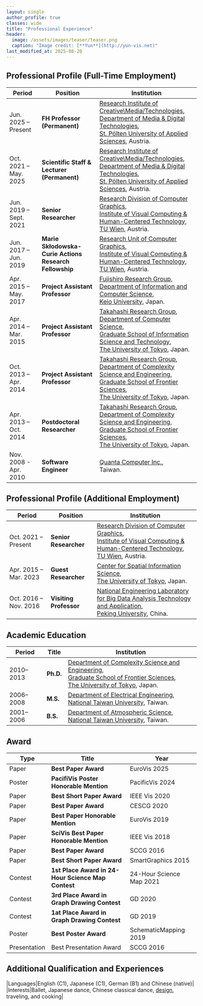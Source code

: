 ```yaml
---
layout: single
author_profile: true
classes: wide
title: "Professional Experience"
header:
  image: /assets/images/teaser/teaser.png
  caption: "Image credit: [**Yun**](http://yun-vis.net)"
last_modified_at: 2025-08-20
---
```


## Professional Profile (Full-Time Employment)


| Period  | Position | Institution |
|---------|----------|-------------|
| Jun. 2025 – Present | **FH Professor (Permanent)** | [Research Institute of Creative\Media/Technologies](https://icmt.fhstp.ac.at/en),<br/> [Department of Media & Digital Technologies](https://www.fhstp.ac.at/en/academic-studies-continuing-education/media-digital-technologies/),<br/> [St. Pölten University of Applied Sciences](https://www.fhstp.ac.at/en), Austria. |
| Oct. 2021 – May. 2025 | **Scientific Staff & Lecturer (Permanent)** | [Research Institute of Creative\Media/Technologies](https://icmt.fhstp.ac.at/en),<br/> [Department of Media & Digital Technologies](https://www.fhstp.ac.at/en/academic-studies-continuing-education/media-digital-technologies/),<br/> [St. Pölten University of Applied Sciences](https://www.fhstp.ac.at/en), Austria. |
| Jun. 2019 – Sept. 2021 | **Senior Researcher** | [Research Division of Computer Graphics](https://www.cg.tuwien.ac.at/),<br/> [Institute of Visual Computing & Human-Centered Technology](http://www.informatik.tuwien.ac.at/fakultaet/institute/e193),<br/> [TU Wien](https://www.tuwien.ac.at/), Austria. |
| Jun. 2017 – Jun. 2019 | **Marie Skłodowska-Curie Actions Research Fellowship** |[Research Unit of Computer Graphics](https://www.cg.tuwien.ac.at/),<br/> [Institute of Visual Computing & Human-Centered Technology](http://www.informatik.tuwien.ac.at/fakultaet/institute/e193),<br/> [TU Wien](https://www.tuwien.ac.at/), Austria. |
| Apr. 2015 – May. 2017 | **Project Assistant Professor** | [Fujishiro Research Group](http://www.fj.ics.keio.ac.jp),<br/> [Department of Information and Computer Science](http://www.ics.keio.ac.jp),<br/> [Keio University](http://www.keio.ac.jp/index-en.html), Japan. |
| Apr. 2014 – Mar. 2015 | **Project Assistant Professor** | [Takahashi Research Group](),<br/> [Department of Computer Science](http://www.is.s.u-tokyo.ac.jp/english/),<br/> [Graduate School of Information Science and Technology](http://www.i.u-tokyo.ac.jp/index_e.shtml),<br/> [The University of Tokyo](http://www.u-tokyo.ac.jp/index_e.html), Japan. |
| Oct. 2013 – Apr. 2014 | **Project Assistant Professor** | [Takahashi Research Group](),<br/> [Department of Complexity Science and Engineering](http://www.k.u-tokyo.ac.jp/complex/index-e.html),<br/> [Graduate School of Frontier Sciences](http://www.k.u-tokyo.ac.jp/index.html.en),<br/> [The University of Tokyo](http://www.u-tokyo.ac.jp/index_e.html), Japan. |
| Apr. 2013 – Oct. 2014 | **Postdoctoral Researcher** | [Takahashi Research Group](),<br/> [Department of Complexity Science and Engineering](http://www.k.u-tokyo.ac.jp/complex/index-e.html),<br/> [Graduate School of Frontier Sciences](http://www.k.u-tokyo.ac.jp/index.html.en),<br/> [The University of Tokyo](http://www.u-tokyo.ac.jp/index_e.html), Japan. |
| Nov. 2008 - Apr. 2010 | **Software Engineer** | [Quanta Computer Inc.](http://www.quantatw.com/quanta/english/Default.aspx),<br/>Taiwan. |


## Professional Profile (Additional Employment)

| Period  | Position | Institution |
|---------|----------|-------------|
| Oct. 2021 – Present | **Senior Researcher** | [Research Division of Computer Graphics](https://www.cg.tuwien.ac.at/),<br/> [Institute of Visual Computing & Human-Centered Technology](http://www.informatik.tuwien.ac.at/fakultaet/institute/e193),<br/> [TU Wien](https://www.tuwien.ac.at/), Austria. |
| Apr. 2015 – Mar. 2023 | **Guest Researcher** | [Center for Spatial Information Science](https://www.csis.u-tokyo.ac.jp/),<br/> [The University of Tokyo](http://www.u-tokyo.ac.jp/index_e.html), Japan. |
| Oct. 2016 – Nov. 2016 | **Visiting Professor** | [National Engineering Laboratory for Big Data Analysis Technology and Application](),<br/> [Peking University](https://english.pku.edu.cn/), China. |

## Academic Education

| Period  | Title | Institution |
|---------|-------|-------------|
| 2010–2013 | **Ph.D.** | [Department of Complexity Science and Engineering](http://www.k.u-tokyo.ac.jp/complex/index-e.html),<br/> [Graduate School of Frontier Sciences](http://www.k.u-tokyo.ac.jp/index.html.en),<br/> [The University of Tokyo](http://www.u-tokyo.ac.jp/index_e.html), Japan. |
| 2006–2008 | **M.S.** | [Department of Electrical Engineering](http://www.ee.ntu.edu.tw/en/),<br/> [National Taiwan University](http://www.ntu.edu.tw/english/), Taiwan. |
| 2001–2006 | **B.S.** | [Department of Atmospheric Science](http://www.as.ntu.edu.tw/index.php?lang=en),<br/> [National Taiwan University](http://www.ntu.edu.tw/english/), Taiwan. |

## Award

| Type  | Title | Year |
|-------|-------|------|
|Paper  | **Best Paper Award** | EuroVis 2025|
|Poster | **PacifiVis Poster Honorable Mention** | PacificVis 2024|
|Paper  | **Best Short Paper Award** | IEEE Vis 2020|
|Paper  | **Best Paper Award** | CESCG 2020|
|Paper  | **Best Paper Honorable Mention** | EuroVis 2019|
|Paper  | **SciVis Best Paper Honorable Mention** | IEEE Vis 2018|
|Paper  | **Best Paper Award** | SCCG 2016|
|Paper  | **Best Short Paper Award** | SmartGraphics 2015|
|Contest| **1st Place Award in 24-Hour Science Map Contest** | 24-Hour Science Map 2021|
|Contest| **3rd Place Award in Graph Drawing Contest** | GD 2020|
|Contest| **1at Place Award in Graph Drawing Contest** | GD 2019|
|Poster | **Best Poster Award** | SchematicMapping 2019|
|Presentation| Best Presentation Award | SCCG 2016|

## Additional Qualification and Experiences

|Languages|English (C1), Japanese (C1), German (B1) and Chinese (native)|
|Interests|Ballet, Japanese dance, Chinese classical dance, [design](https://miniwolkedesign.github.io/), traveling, and cooking|
